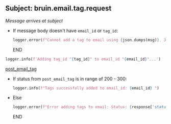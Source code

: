 ## Subject: bruin.email.tag.request

_Message arrives at subject_

* If message body doesn't have `email_id` or `tag_id`:
  ```python
  logger.error(f"Cannot add a tag to email using {json.dumps(msg)}. JSON malformed")
  ```
  END

```python
logger.info(f'Adding tag_id "{tag_id}" to email_id "{email_id}"...')
```

[post_email_tag](../repositories/bruin_repository/post_email_tag.md)

* If status from `post_email_tag` is in range of 200 - 300:
    ```python
    logger.info(f"Tags successfully added to email_id: {email_id} ")
    ```
* Else
    ```python
    logger.error(f"Error adding tags to email: Status: {response['status']} body: {response['body']}")
    ```
    END